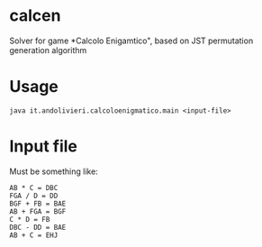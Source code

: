 # calcen

Solver for game *Calcolo Enigamtico", based on JST permutation generation algorithm

# Usage

```
java it.andolivieri.calcoloenigmatico.main <input-file>
```

# Input file

Must be something like:

```
AB * C = DBC
FGA / D = DD
BGF + FB = BAE
AB + FGA = BGF
C * D = FB
DBC - DD = BAE
AB + C = EHJ
```

